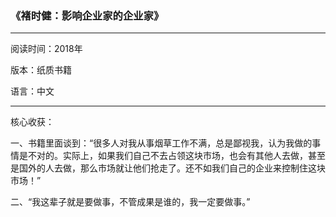### 《褚时健：影响企业家的企业家》

---

阅读时间：2018年

版本：纸质书籍

语言：中文

---

核心收获：

一、书籍里面谈到：“很多人对我从事烟草工作不满，总是鄙视我，认为我做的事情是不对的。实际上，如果我们自己不去占领这块市场，也会有其他人去做，甚至是国外的人去做，那么市场就让他们抢走了。还不如我们自己的企业来控制住这块市场！”

二、“我这辈子就是要做事，不管成果是谁的，我一定要做事。”

